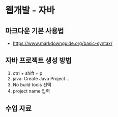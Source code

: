 # 웹개발 - 자바
## 마크다운 기본 사용법
+ https://www.markdownguide.org/basic-syntax/

## 자바 프로젝트 생성 방법
1. ctrl + shift + p
2. java: Create Java Project...
3. No build tools 선택
4. project name 입력

## 수업 자료

